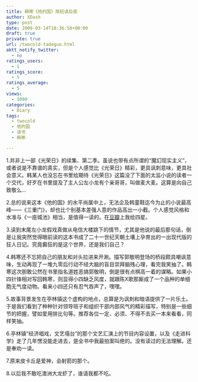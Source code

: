 ```yaml
---
title: 韩寒《他的国》简短读后感
author: XDash
type: post
date: 2009-03-14T10:36:58+00:00
draft: true
private: true
url: /twocold-tadeguo.html
aktt_notify_twitter:
  - no
ratings_users:
  - 1
ratings_score:
  - 5
ratings_average:
  - 5
views:
  - 1090
categories:
  - Diary
tags:
  - twocold
  - 他的国
  - 读书
  - 韩寒

---
```

1.并非上一部《光荣日》的续集、第二季。虽说也带有点所谓的“魔幻现实主义”，或者说是不靠谱的真实，但是个人感觉比《光荣日》精彩，更具讽刺意味，更具社会意义。韩某人也没忘在书里给期待《光荣日》这篇没了下面的太监小说的读者一个交代，好歹在书里提及了主人公左小龙有个亲哥哥，叫做麦大麦。这算是向自己致敬么&#8230;

2.总的说来这本《他的国》的水平尚属中上，无法企及韩童鞋迄今为止的小说最高峰——《三重门》，却也比个别基本差强人意的作品高出一小截。个人感觉风格和水准与《一座城池》相当，是值得一读的。在<a href="http://www.douban.com/subject/3394338/" target="_blank">豆瓣</a>上我给四星。

3.读到末尾左小龙假戏真做从电信大楼跳下的情节，尤其是他说的最后那句话，倒是让我突然觉得眼前读的这本书成了二十一世纪天朝土壤上孕育出的一出现代版的狂人日记。究竟癫狂的是这个世界，还是我们自己？

4.韩寒还不忘把自己的朋友和对头拉进来开涮。描写郭敬明登场的桥段颇具嘲讽意味，生动再现了一堆九零后行动不经大脑的盲目崇拜脑残心理，看完我笑抽了。韩寒这次胆敢公然在书里指名道姓恶搞郭敬明，倒是很有点棋高一着的谋略。如果小四针锋相对写回韩寒，则显得小四缺乏风度，就跟陈X歌那厮成了一个品种的单细胞无气度动物。看来小四还只有忍气吞声了，嘿嘿。

<!--more-->

5.故事背景发生在亭林镇这个虚构的地点，总算是为讽刺和暗语提供了一片乐土。于是我们看到了种种针对领导班子和组织干部内部风气的精彩描写，特别是一些细节的把握，譬如爱用排比句等。推荐各位一定、必须、不得不去买一本来看看，同样笑抽。

6.亭林镇“经济唱戏，文艺塌台”的那个文艺汇演上的节目内容设置，以及《走进科学》走了几年愣没能走进去，是全书中我最拍案叫绝的。没有读过的无法理解。还是奉劝一读。

7.原来皮卡丘是爱神，会射箭的那个。

8.以后我不敢吃澳洲大龙虾了，谁请我都不吃。